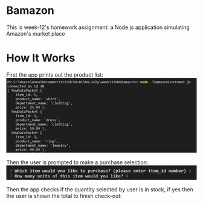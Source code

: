 # Bamazon
This is week-12's homework assignment: a Node.js application simulating Amazon's market place

# How It Works
First the app prints out the product list:
![Product List](/images/products-list.jpg)

Then the user is prompted to make a purchase selection:
![Selection](/images/selection.jpg)

Then the app checks if the quantity selected by user is in stock, if yes then the user is shown the total to finish check-out:
